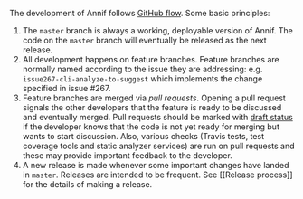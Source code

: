 The development of Annif follows [GitHub flow](https://guides.github.com/introduction/flow/). Some basic principles:

1. The `master` branch is always a working, deployable version of Annif.  The code on the `master` branch will eventually be released as the next release.
2. All development happens on feature branches. Feature branches are normally named according to the issue they are addressing: e.g. `issue267-cli-analyze-to-suggest` which implements the change specified in issue #267.
3. Feature branches are merged via *pull requests*. Opening a pull request signals the other developers that the feature is ready to be discussed and eventually merged. Pull requests should be marked with [draft status](https://github.blog/2019-02-14-introducing-draft-pull-requests/) if the developer knows that the code is not yet ready for merging but wants to start discussion. Also, various checks (Travis tests, test coverage tools and static analyzer services) are run on pull requests and these may provide important feedback to the developer.
4. A new release is made whenever some important changes have landed in `master`. Releases are intended to be frequent. See [[Release process]] for the details of making a release.
